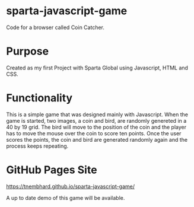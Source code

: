 # sparta-javascript-game

Code for a browser called Coin Catcher.

# Purpose

Created as my first Project with Sparta Global using Javascript, HTML and CSS.

# Functionality

This is a simple game that was designed mainly with Javascript. 
When the game is started, two images, a coin and bird, are randomly genereted in a 40 by 19 grid.
The bird will move to the position of the coin and the player has to move the mouse over the coin to score ten points.
Once the user scores the points, the coin and bird are generated randomly again and the process keeps repeating.

# GitHub Pages Site

https://tnembhard.github.io/sparta-javascript-game/

A up to date demo of this game will be available.
